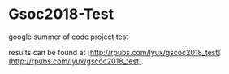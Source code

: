 # Gsoc2018-Test
google summer of code project test

results can be found at [http://rpubs.com/lyux/gscoc2018_test](http://rpubs.com/lyux/gscoc2018_test).
